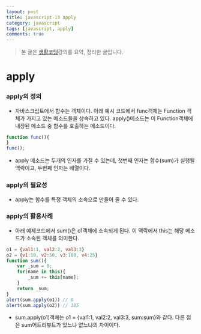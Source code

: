 ```yaml
---
layout: post
title: javascript-13 apply
category: javascript
tags: [javascript, apply]
comments: true
---
```


> 본 글은 [생활코딩](https://opentutorials.org/course/743/6550)강의를 요약, 정리한 글입니다.  

# apply

### apply의 정의

- 자바스크립트에서 함수는 객체이다. 아래 예시 코드에서 func객체는 Function 객체가 가지고 있는 메소드들을 상속하고 있다. apply()메소드는 이 Function객체에 내장된 메소드 중 함수를 호출하는 메소드이다.

```javascript
function func(){
}
func();
```

- apply 메소드는 두개의 인자를 가질 수 있는데, 첫번째 인자는 함수(sum)가 실행될 맥락이고, 두번째 인자는 배열이다.

### apply의 필요성

- apply는 함수를 특정 객체의 소속으로 만들어 줄 수 있다.

### apply의 활용사례

- 아래 예제코드에서 sum()은 o1객체에 소속되게 된다. 이 맥락에서 this는 해당 메소드가 소속된 객체를 의미한다.

```javascript
o1 = {val1:1, val2:2, val3:3}
o2 = {v1:10, v2:50, v3:100, v4:25}
function sum(){
    var _sum = 0;
    for(name in this){
        _sum += this[name];
    }
    return _sum;
}
alert(sum.apply(o1)) // 6
alert(sum.apply(o2)) // 185

```

- sum.apply(o1)객체는 o1 = {val1:1, val2:2, val3:3, sum:sum}와 같다. 다른 점은 sum어트리뷰트가 있느냐 없느냐의 차이이다.
